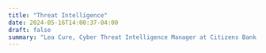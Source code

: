 ```yaml
---
title: "Threat Intelligence"
date: 2024-05-16T14:00:37-04:00
draft: false
summary: "Lea Cure, Cyber Threat Intelligence Manager at Citizens Bank, talks about the importance of threat intelligence for modern enterprises."
---
```



